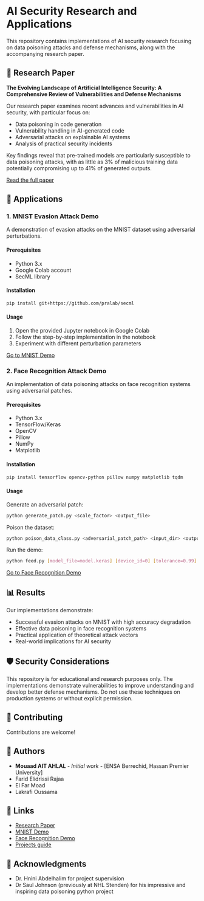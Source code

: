 # AI Security Research and Applications

This repository contains implementations of AI security research focusing on data poisoning attacks and defense mechanisms, along with the accompanying research paper.

## 📑 Research Paper

**The Evolving Landscape of Artificial Intelligence Security: A Comprehensive Review of Vulnerabilities and Defense Mechanisms**

Our research paper examines recent advances and vulnerabilities in AI security, with particular focus on:
- Data poisoning in code generation
- Vulnerability handling in AI-generated code
- Adversarial attacks on explainable AI systems
- Analysis of practical security incidents

Key findings reveal that pre-trained models are particularly susceptible to data poisoning attacks, with as little as 3% of malicious training data potentially compromising up to 41% of generated outputs.

[Read the full paper](./research/paper.pdf)

## 🔧 Applications

### 1. MNIST Evasion Attack Demo

A demonstration of evasion attacks on the MNIST dataset using adversarial perturbations.

#### Prerequisites
- Python 3.x
- Google Colab account
- SecML library

#### Installation
```bash
pip install git+https://github.com/pralab/secml
```

#### Usage
1. Open the provided Jupyter notebook in Google Colab
2. Follow the step-by-step implementation in the notebook
3. Experiment with different perturbation parameters

[Go to MNIST Demo](./mnist-demo)

### 2. Face Recognition Attack Demo

An implementation of data poisoning attacks on face recognition systems using adversarial patches.

#### Prerequisites
- Python 3.x
- TensorFlow/Keras
- OpenCV
- Pillow
- NumPy
- Matplotlib

#### Installation
```bash
pip install tensorflow opencv-python pillow numpy matplotlib tqdm
```

#### Usage

Generate an adversarial patch:
```bash
python generate_patch.py <scale_factor> <output_file>
```

Poison the dataset:
```bash
python poison_data_class.py <adversarial_patch_path> <input_dir> <output_dir>
```

Run the demo:
```bash
python feed.py [model_file=model.keras] [device_id=0] [tolerance=0.99]
```

[Go to Face Recognition Demo](./face-recognition-demo)

## 📊 Results

Our implementations demonstrate:
- Successful evasion attacks on MNIST with high accuracy degradation
- Effective data poisoning in face recognition systems
- Practical application of theoretical attack vectors
- Real-world implications for AI security

## 🛡️ Security Considerations

This repository is for educational and research purposes only. The implementations demonstrate vulnerabilities to improve understanding and develop better defense mechanisms. Do not use these techniques on production systems or without explicit permission.


## 🤝 Contributing

Contributions are welcome!

## 👥 Authors

- **Mouaad AIT AHLAL** - *Initial work* - [ENSA Berrechid, Hassan Premier University]
- Farid Elidrissi Rajaa
- El Far Moad
- Lakrafi Oussama

## 🔗 Links

- [Research Paper](./research/paper.pdf)
- [MNIST Demo](./mnist-demo)
- [Face Recognition Demo](./face-recognition-demo)
- [Projects guide](./guide/guide.pdf)

## 🙏 Acknowledgments

- Dr. Hnini Abdelhalim for project supervision
- Dr Saul Johnson (previously at NHL Stenden) for his impressive and inspiring data poisoning python project
